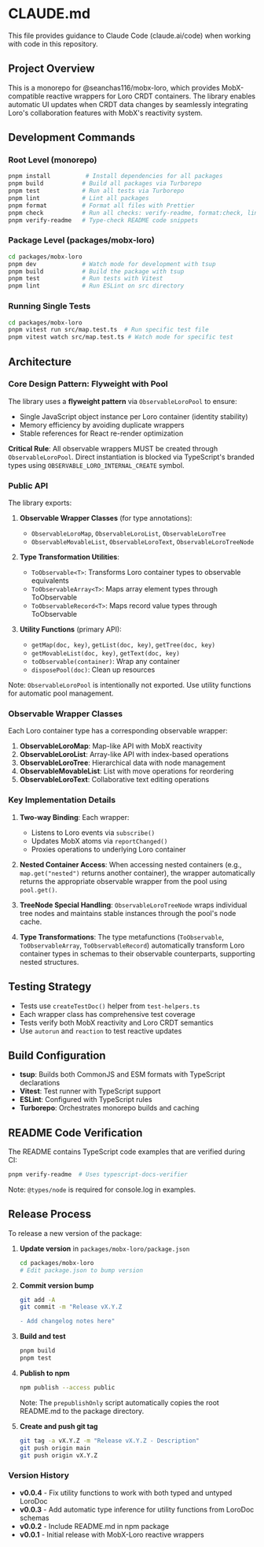 # CLAUDE.md

This file provides guidance to Claude Code (claude.ai/code) when working with code in this repository.

## Project Overview

This is a monorepo for @seanchas116/mobx-loro, which provides MobX-compatible reactive wrappers for Loro CRDT containers. The library enables automatic UI updates when CRDT data changes by seamlessly integrating Loro's collaboration features with MobX's reactivity system.

## Development Commands

### Root Level (monorepo)

```bash
pnpm install          # Install dependencies for all packages
pnpm build           # Build all packages via Turborepo
pnpm test            # Run all tests via Turborepo
pnpm lint            # Lint all packages
pnpm format          # Format all files with Prettier
pnpm check           # Run all checks: verify-readme, format:check, lint, test
pnpm verify-readme   # Type-check README code snippets
```

### Package Level (packages/mobx-loro)

```bash
cd packages/mobx-loro
pnpm dev             # Watch mode for development with tsup
pnpm build           # Build the package with tsup
pnpm test            # Run tests with Vitest
pnpm lint            # Run ESLint on src directory
```

### Running Single Tests

```bash
cd packages/mobx-loro
pnpm vitest run src/map.test.ts  # Run specific test file
pnpm vitest watch src/map.test.ts # Watch mode for specific test
```

## Architecture

### Core Design Pattern: Flyweight with Pool

The library uses a **flyweight pattern** via `ObservableLoroPool` to ensure:

- Single JavaScript object instance per Loro container (identity stability)
- Memory efficiency by avoiding duplicate wrappers
- Stable references for React re-render optimization

**Critical Rule**: All observable wrappers MUST be created through `ObservableLoroPool`. Direct instantiation is blocked via TypeScript's branded types using `OBSERVABLE_LORO_INTERNAL_CREATE` symbol.

### Public API

The library exports:

1. **Observable Wrapper Classes** (for type annotations):
   - `ObservableLoroMap`, `ObservableLoroList`, `ObservableLoroTree`
   - `ObservableMovableList`, `ObservableLoroText`, `ObservableLoroTreeNode`

2. **Type Transformation Utilities**:
   - `ToObservable<T>`: Transforms Loro container types to observable equivalents
   - `ToObservableArray<T>`: Maps array element types through ToObservable
   - `ToObservableRecord<T>`: Maps record value types through ToObservable

3. **Utility Functions** (primary API):
   - `getMap(doc, key)`, `getList(doc, key)`, `getTree(doc, key)`
   - `getMovableList(doc, key)`, `getText(doc, key)`
   - `toObservable(container)`: Wrap any container
   - `disposePool(doc)`: Clean up resources

Note: `ObservableLoroPool` is intentionally not exported. Use utility functions for automatic pool management.

### Observable Wrapper Classes

Each Loro container type has a corresponding observable wrapper:

1. **ObservableLoroMap**: Map-like API with MobX reactivity
2. **ObservableLoroList**: Array-like API with index-based operations
3. **ObservableLoroTree**: Hierarchical data with node management
4. **ObservableMovableList**: List with move operations for reordering
5. **ObservableLoroText**: Collaborative text editing operations

### Key Implementation Details

1. **Two-way Binding**: Each wrapper:
   - Listens to Loro events via `subscribe()`
   - Updates MobX atoms via `reportChanged()`
   - Proxies operations to underlying Loro container

2. **Nested Container Access**: When accessing nested containers (e.g., `map.get("nested")` returns another container), the wrapper automatically returns the appropriate observable wrapper from the pool using `pool.get()`.

3. **TreeNode Special Handling**: `ObservableLoroTreeNode` wraps individual tree nodes and maintains stable instances through the pool's node cache.

4. **Type Transformations**: The type metafunctions (`ToObservable`, `ToObservableArray`, `ToObservableRecord`) automatically transform Loro container types in schemas to their observable counterparts, supporting nested structures.

## Testing Strategy

- Tests use `createTestDoc()` helper from `test-helpers.ts`
- Each wrapper class has comprehensive test coverage
- Tests verify both MobX reactivity and Loro CRDT semantics
- Use `autorun` and `reaction` to test reactive updates

## Build Configuration

- **tsup**: Builds both CommonJS and ESM formats with TypeScript declarations
- **Vitest**: Test runner with TypeScript support
- **ESLint**: Configured with TypeScript rules
- **Turborepo**: Orchestrates monorepo builds and caching

## README Code Verification

The README contains TypeScript code examples that are verified during CI:

```bash
pnpm verify-readme  # Uses typescript-docs-verifier
```

Note: `@types/node` is required for console.log in examples.

## Release Process

To release a new version of the package:

1. **Update version** in `packages/mobx-loro/package.json`

   ```bash
   cd packages/mobx-loro
   # Edit package.json to bump version
   ```

2. **Commit version bump**

   ```bash
   git add -A
   git commit -m "Release vX.Y.Z

   - Add changelog notes here"
   ```

3. **Build and test**

   ```bash
   pnpm build
   pnpm test
   ```

4. **Publish to npm**

   ```bash
   npm publish --access public
   ```

   Note: The `prepublishOnly` script automatically copies the root README.md to the package directory.

5. **Create and push git tag**
   ```bash
   git tag -a vX.Y.Z -m "Release vX.Y.Z - Description"
   git push origin main
   git push origin vX.Y.Z
   ```

### Version History

- **v0.0.4** - Fix utility functions to work with both typed and untyped LoroDoc
- **v0.0.3** - Add automatic type inference for utility functions from LoroDoc schemas
- **v0.0.2** - Include README.md in npm package
- **v0.0.1** - Initial release with MobX-Loro reactive wrappers
